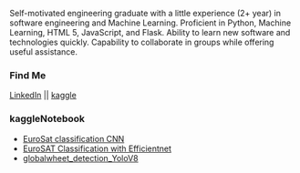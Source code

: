 Self-motivated engineering graduate with a little experience (2+ year) in software engineering and Machine Learning. Proficient in Python, Machine Learning, HTML 5, JavaScript, and Flask. Ability to learn new software and technologies quickly. Capability to collaborate in groups while offering useful assistance.

### Find Me
[LinkedIn](https://www.linkedin.com/in/tasmimul-huda/) ||
[kaggle](https://www.kaggle.com/tasmim)

### kaggleNotebook
- [EuroSat classification CNN](https://www.kaggle.com/code/tasmim/eurosat-classification-cnn)
- [EuroSAT Classification with Efficientnet](https://www.kaggle.com/code/tasmim/eurosat-classification-with-efficientnet)
- [globalwheet_detection_YoloV8](https://www.kaggle.com/code/tasmim/globalwheet-detection-yolov8)

<!--
**tasmimul-huda/tasmimul-huda** is a ✨ _special_ ✨ repository because its `README.md` (this file) appears on your GitHub profile.

Here are some ideas to get you started:


- 🔭 I’m currently working on Deep L=Reinforcement Learning
- 🌱 I’m currently learning ...
- 👯 I’m looking to collaborate on ... 
- 🤔 I’m looking for help with ...
- 💬 Ask me about ...
- 📫 How to reach me: ...
- 😄 Pronouns: ...
- ⚡ Fun fact: ...
-->
